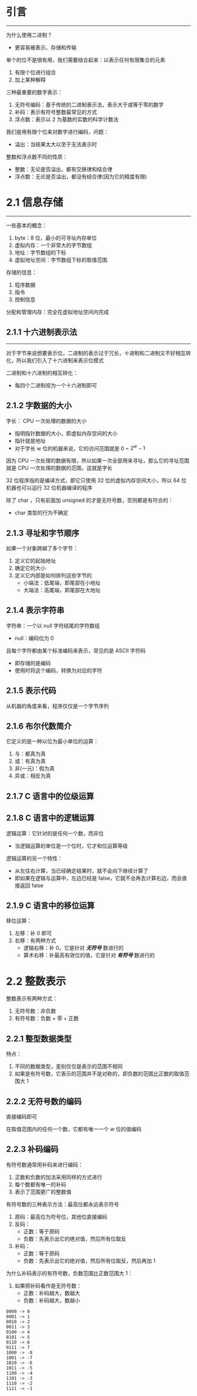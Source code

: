 # 引言
---

为什么使用二进制？
- 更容易被表示、存储和传输

单个的位不是很有用，我们需要结合起来：以表示任何有限集合的元素
1. 有限个位进行组合
2. 加上某种解释

三种最重要的数字表示：
1. 无符号编码：基于传统的二进制表示法，表示大于或等于零的数字
2. 补码：表示有符号整数最常见的方式
3. 浮点数：表示以 2 为基数的实数的科学计数法

我们是用有限个位来对数字进行编码，问题：
- 溢出：当结果太大以至于无法表示时

整数和浮点数不同的性质：
- 整数：无论是否溢出，都有交换律和结合律
- 浮点数：无论是否溢出，都没有结合律(因为它的精度有限)

# 2.1 信息存储
---

一些基本的概念：
1. byte：8 位，最小的可寻址内存单位
2. 虚拟内存：一个非常大的字节数组
3. 地址：字节数组的下标
4. 虚拟地址空间：字节数组下标的取值范围

存储的信息：
1. 程序数据
2. 指令
3. 控制信息

分配和管理内存：完全在虚拟地址空间内完成

## 2.1.1 十六进制表示法
---

对于字节来说想要表示位，二进制的表示过于冗长，十进制和二进制又不好相互转化，所以我们引入了十六进制来表示位模式

二进制和十六进制的相互转化：
- 每四个二进制视为一个十六进制即可

## 2.1.2 字数据的大小

字长： CPU 一次处理的数据的大小
- 指明指针数据的大小，即虚拟内存空间的大小
- 指针就是地址
- 对于字长 w 位的机器来说，它的访问范围就是 0 ~ $2^w-1$

因为 CPU 一次处理的数据有限，所以如果一次全部用来寻址，那么它的寻址范围就是 CPU 一次处理的数据的范围，这就是字长

32 位程序指的是编译方式，即它只使用 32 位的虚拟内存空间大小，所以 64 位机器也可以运行 32 位机器编译的程序

除了 char ，只有前面加 unsigned 的才是无符号数，否则都是有符合的：
- char 类型的行为不确定

## 2.1.3 寻址和字节顺序

如果一个对象跨越了多个字节：
1. 定义它的起始地址
2. 确定它的大小
3. 定义它内部是如何排列这些字节的
	- 小端法：低尾端，即尾部在小地址
	- 大端法：高尾端，即尾部在大地址

## 2.1.4 表示字符串

字符串：一个以 null 字符结尾的字符数组
- null：编码位为 0

且每个字符都由某个标准编码来表示，常见的是 ASCII 字符码
- 即存储的是编码
- 使用时将这个编码，转换为对应的字符

## 2.1.5 表示代码

从机器的角度来看，程序仅仅是一个字节序列

## 2.1.6 布尔代数简介

它定义的是一种以位为最小单位的运算：
1. 与：都真为真
2. 或：有真为真
3. 非(一元)：假为真
4. 异或：相反为真

## 2.1.7 C 语言中的位级运算

## 2.1.8 C 语言中的逻辑运算

逻辑运算：它针对的是任何一个数，而非位
- 当逻辑运算的单位是一个位时，它才和位运算等级

逻辑运算的另一个特性：
- 从左往右计算，当已经确定结果时，就不会向下继续计算了
- 即如果在逻辑与运算中，左边已经是 false，它就不会再去计算右边，而会直接返回 false

## 2.1.9 C 语言中的移位运算

移位运算：
1. 左移：补 0 即可
2. 右移：有两种方式
	- 逻辑右移：补 0，它是针对 ***无符号*** 数进行的
	- 算术右移：补最高有效位的值，它是针对 ***有符号*** 数进行的

# 2.2 整数表示

整数表示有两种方式：
1. 无符号数：非负数
2. 有符号数：负数 + 零 + 正数

## 2.2.1 整型数据类型

特点：
1. 不同的数据类型，差别仅仅是表示的范围不相同
2. 如果是有符号数，它表示的范围并不是对称的，即负数的范围比正数的取值范围大 1

## 2.2.2 无符号数的编码

直接编码即可

在取值范围内的任何一个数，它都有唯一一个 $w$ 位的值编码

## 2.2.3 补码编码

有符号数通常用补码来进行编码：
1. 正数和负数的加法采用同样的方式进行
2. 每个数都有唯一的补码
3. 表示了范围更广的整数值

有符号数的三种表示方法：最高位都永远表示符号
1. 原码：最高位为符号位，其他位直接编码
2. 反码：
	- 正数：等于原码
	- 负数：先表示出它的绝对值，然后所有位取反
3. 补码：
	- 正数：等于原码
	- 负数：先表示出它的绝对值，然后所有位取反，然后再加 1

为什么补码表示的有符号数，负数范围比正数范围大 1：
1. 如果把补码看作是无符号数：
	- 正数：补码越大，数越大
	- 负数：补码越大，数越小


```
0000 -> 0
0001 -> 1
0010 -> 2
0011 -> 3
0100 -> 4
0101 -> 5
0110 -> 6
0111 -> 7
1000 -> -8
1001 -> -7
1010 -> -6
1011 -> -5
1100 -> -4
1101 -> -3
1110 -> -2
1111 -> -1

```


